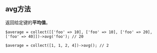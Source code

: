## avg方法

返回给定键的**平均值**。

```
$average = collect([['foo' => 10], ['foo' => 10], ['foo' => 20], ['foo' => 40]])->avg('foo'); // 20

$average = collect([1, 1, 2, 4])->avg(); // 2
```